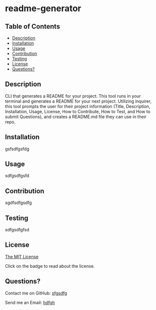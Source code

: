 
# readme-generator <!-- omit in toc -->

## Table of Contents   <!-- omit in toc -->

- [Description](#description)
- [Installation](#installation)
- [Usage](#usage)
- [Contribution](#contribution)
- [Testing](#testing)
- [License](#license)
- [Questions?](#questions)

## Description

CLI that generates a README for your project. This tool runs in your terminal and generates a README for your next project. Utilizing inquirer, this tool prompts the user for their project information (Title, Description, Installation, Usage, License, How to Contribute, How to Test, and How to submit Questions), and creates a README.md file they can use in their repo. 
  
## Installation

gsfsdfgsfdg

## Usage

sdfgsdfgsfd
  
## Contribution

sgdfsdfgsdfg

## Testing

sdfgsdfgfsd

## License

[The MIT License](https://opensource.org/licenses/MIT)

Click on the badge to read about the license.

## Questions?

Contact me on GitHub:
[sfgsdfg](https://github.com/sfgsdfg)

Send me an Email:
[hdfgh](mailto:hdfgh)
